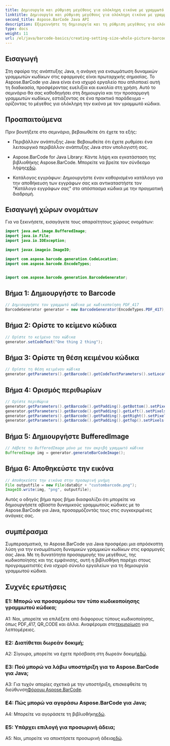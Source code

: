 ```yaml
---
title: Δημιουργία και ρύθμιση μεγέθους για ολόκληρη εικόνα με γραμμωτό κώδικα σε Java
linktitle: Δημιουργία και ρύθμιση μεγέθους για ολόκληρη εικόνα με γραμμωτό κώδικα
second_title: Aspose.BarCode Java API
description: Εξερευνήστε τη δημιουργία και τη ρύθμιση μεγέθους για ολόκληρη την εικόνα σε Java με το Aspose.BarCode. Προσαρμόστε το μέγεθος, την κωδικοποίηση και την εμφάνιση χωρίς κόπο.
type: docs
weight: 11
url: /el/java/barcode-basics/creating-setting-size-whole-picture-barcode/
---
```

## Εισαγωγή

Στη σφαίρα της ανάπτυξης Java, η ανάγκη για ενσωμάτωση δυναμικών γραμμωτών κωδίκων στις εφαρμογές είναι πρωταρχικής σημασίας. Το Aspose.BarCode για Java είναι ένα ισχυρό εργαλείο που απλοποιεί αυτή τη διαδικασία, προσφέροντας ευελιξία και ευκολία στη χρήση. Αυτό το σεμινάριο θα σας καθοδηγήσει στη δημιουργία και την προσαρμογή γραμμωτών κωδίκων, εστιάζοντας σε ένα πρακτικό παράδειγμα – ορίζοντας το μέγεθος για ολόκληρη την εικόνα με τον γραμμωτό κώδικα.

## Προαπαιτούμενα

Πριν βουτήξετε στο σεμινάριο, βεβαιωθείτε ότι έχετε τα εξής:

- Περιβάλλον ανάπτυξης Java: Βεβαιωθείτε ότι έχετε ρυθμίσει ένα λειτουργικό περιβάλλον ανάπτυξης Java στον υπολογιστή σας.

-  Aspose.BarCode for Java Library: Κάντε λήψη και εγκατάσταση της βιβλιοθήκης Aspose.BarCode. Μπορείτε να βρείτε τον σύνδεσμο λήψης[εδώ](https://releases.aspose.com/barcode/java/).

- Κατάλογος εγγράφων: Δημιουργήστε έναν καθορισμένο κατάλογο για την αποθήκευση των εγγράφων σας και αντικαταστήστε τον "Κατάλογο εγγράφων σας" στο απόσπασμα κώδικα με την πραγματική διαδρομή.

## Εισαγωγή χώρων ονομάτων

Για να ξεκινήσετε, εισαγάγετε τους απαραίτητους χώρους ονομάτων:

```java
import java.awt.image.BufferedImage;
import java.io.File;
import java.io.IOException;

import javax.imageio.ImageIO;

import com.aspose.barcode.generation.CodeLocation;
import com.aspose.barcode.EncodeTypes;


import com.aspose.barcode.generation.BarcodeGenerator;
```

## Βήμα 1: Δημιουργήστε το Barcode

```java
// Δημιουργήστε τον γραμμωτό κώδικα με κωδικοποίηση PDF_417
BarcodeGenerator generator = new BarcodeGenerator(EncodeTypes.PDF_417);
```

## Βήμα 2: Ορίστε το κείμενο κώδικα

```java
// Ορίστε το κείμενο του κώδικα
generator.setCodeText("One thing 2 thing");
```

## Βήμα 3: Ορίστε τη θέση κειμένου κώδικα

```java
// Ορίστε τη θέση κειμένου κώδικα
generator.getParameters().getBarcode().getCodeTextParameters().setLocation(CodeLocation.NONE);
```

## Βήμα 4: Ορισμός περιθωρίων

```java
// Ορίστε περιθώρια
generator.getParameters().getBarcode().getPadding().getBottom().setPixels(0);
generator.getParameters().getBarcode().getPadding().getLeft().setPixels(0);
generator.getParameters().getBarcode().getPadding().getRight().setPixels(0);
generator.getParameters().getBarcode().getPadding().getTop().setPixels(0);
```

## Βήμα 5: Δημιουργήστε BufferedImage

```java
// Λάβετε το BufferedImage μόνο με τον ακριβή γραμμωτό κώδικα
BufferedImage img = generator.generateBarCodeImage();
```

## Βήμα 6: Αποθηκεύστε την εικόνα

```java
// Αποθηκεύστε την εικόνα στην προσωρινή μνήμη
File outputfile = new File(dataDir + "custombarcode.png");
ImageIO.write(img, "png", outputfile);
```

Αυτός ο οδηγός βήμα προς βήμα διασφαλίζει ότι μπορείτε να δημιουργήσετε αβίαστα δυναμικούς γραμμωτούς κώδικες με το Aspose.BarCode για Java, προσαρμόζοντάς τους στις συγκεκριμένες ανάγκες σας.

## συμπέρασμα

Συμπερασματικά, το Aspose.BarCode για Java προσφέρει μια απρόσκοπτη λύση για την ενσωμάτωση δυναμικών γραμμικών κωδίκων στις εφαρμογές σας Java. Με τη δυνατότητα προσαρμογής του μεγέθους, της κωδικοποίησης και της εμφάνισης, αυτή η βιβλιοθήκη παρέχει στους προγραμματιστές ένα ισχυρό σύνολο εργαλείων για τη δημιουργία γραμμωτού κώδικα.

## Συχνές ερωτήσεις

### Ε1: Μπορώ να προσαρμόσω τον τύπο κωδικοποίησης γραμμωτού κώδικα;

 A1: Ναι, μπορείτε να επιλέξετε από διάφορους τύπους κωδικοποίησης, όπως PDF_417, QR_CODE και άλλα. Αναφέρομαι στο[τεκμηρίωση](https://reference.aspose.com/barcode/java/) για λεπτομέρειες.

### Ε2: Διατίθεται δωρεάν δοκιμή;

 A2: Σίγουρα, μπορείτε να έχετε πρόσβαση στη δωρεάν δοκιμή[εδώ](https://releases.aspose.com/).

### Ε3: Πού μπορώ να λάβω υποστήριξη για το Aspose.BarCode για Java;

 A3: Για τυχόν απορίες σχετικά με την υποστήριξη, επισκεφθείτε τη διεύθυνση[Φόρουμ Aspose.BarCode](https://forum.aspose.com/c/barcode/13).

### Ε4: Πώς μπορώ να αγοράσω Aspose.BarCode για Java;

 A4: Μπορείτε να αγοράσετε τη βιβλιοθήκη[εδώ](https://purchase.aspose.com/buy).

### Ε5: Υπάρχει επιλογή για προσωρινή άδεια;

 A5: Ναι, μπορείτε να αποκτήσετε προσωρινή άδεια[εδώ](https://purchase.aspose.com/temporary-license/).